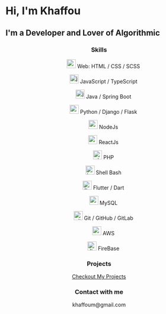
<h1>Hi, I'm Khaffou</h1>
<h2>I'm a Developer and Lover of Algorithmic</h2>
  <center><h3>Skills</h3><center>
  <div>
    <ul>
      <p><img width="24" height="24" src="https://img.icons8.com/color/60/web.png" alt="web"/> Web: HTML / CSS / SCSS</p>
      <p><img width="24" height="24" src="https://img.icons8.com/color/60/javascript--v1.png" alt="javascript--v1"/> JavaScript / TypeScript</p>
      <p><img width="24" height="24" src="https://img.icons8.com/fluency/60/java-coffee-cup-logo.png" alt="java-coffee-cup-logo"/> Java / Spring Boot</p>
      <p><img width="24" height="24" src="https://img.icons8.com/color/60/python--v1.png" alt="python--v1"/> Python / Django / Flask</p>
      <p><img width="24" height="24" src="https://img.icons8.com/color/60/nodejs.png" alt="nodejs"/> NodeJs</p>
      <p><img width="24" height="24" src="https://img.icons8.com/office/80/react.png" alt="react"/> ReactJs</p>
      <p><img width="24" height="24" src="https://img.icons8.com/officel/80/php-logo.png" alt="php-logo"/> PHP</p>
      <p><img width="24" height="24" src="https://img.icons8.com/color/60/bash.png" alt="bash"/> Shell Bash</p>
      <p><img width="24" height="24" src="https://img.icons8.com/color/60/flutter.png" alt="flutter"/> Flutter / Dart</p>
      <p><img width="24" height="24" src="https://img.icons8.com/color/60/mysql-logo.png" alt="mysql-logo"/> MySQL</p>
      <p><img width="24" height="24" src="https://img.icons8.com/color/60/git.png" alt="git"/> Git / GitHub / GitLab</p>
      <p><img width="24" height="24" src="https://img.icons8.com/color/60/amazon-web-services.png" alt="amazon-web-services"/> AWS</p>
      <p><img width="24" height="24" src="https://img.icons8.com/color/60/firebase.png" alt="firebase"/> FireBase</p>
    </ul>
  </div>
  <h3>Projects</h3>

  <a href="https://portfolio-v2-production-b10f.up.railway.app/" >Checkout My Projects</a>

  <h3 >Contact with me</h3>

  <p>khaffoum@gmail.com</p>
